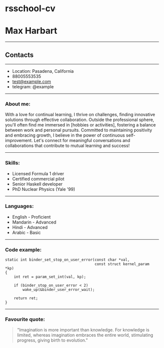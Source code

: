 # rsschool-cv
# Max Harbart
***
## Contacts 
---
* Location: Pasadena, California
* 88005553535
* test@example.com
* telegram: @example
---
### About me:

With a love for continual learning, I thrive on challenges, finding innovative solutions through effective collaboration. Outside the professional sphere, you'll often find me immersed in [hobbies or activities], fostering a balance between work and personal pursuits. Committed to maintaining positivity and embracing growth, I believe in the power of continuous self-improvement. Let's connect for meaningful conversations and collaborations that contribute to mutual learning and success!

---
### Skills:

* Licensed Formula 1 driver
* Certified commercial pilot
* Senior Haskell developer
* PhD Nuclear Physics (Yale '99)

---
### Languages:

* English - Proficient
* Mandarin - Advanced
* Hindi - Advanced
* Arabic - Basic


---
### Code example:
```
static int binder_set_stop_on_user_error(const char *val,
                                         const struct kernel_param *kp)
{
    int ret = param_set_int(val, kp);

    if (binder_stop_on_user_error < 2)
        wake_up(&binder_user_error_wait);

    return ret;
}
```

---
### Favourite quote:

> "Imagination is more important than knowledge. For knowledge is limited, whereas imagination embraces the entire world, stimulating progress, giving birth to evolution."

